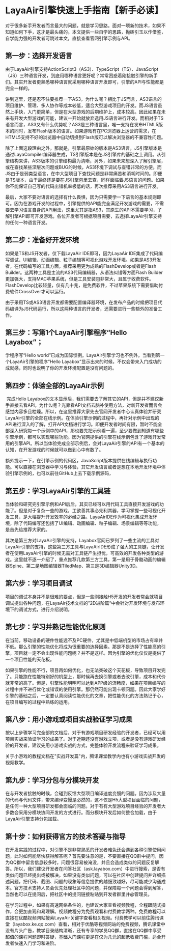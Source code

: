 # LayaAir引擎快速上手指南【新手必读】



​     对于很多新手开发者而言最大的问题，就是学习思路。面对一项新的技术，如果不知道如何下手，这才是最头痛的。本文提供一些自学的思路，抛砖引玉以作借鉴，自学能力强的开发者可跳过本文，直接查看官网引擎示例与API。

 

## 第一步：选择开发语言

由于LayaAir引擎支持ActionScript3（AS3）、TypeScript（TS）、JavaScript（JS）三种语言开发，到底用哪种语言更好呢？常常困惑着刚接触引擎的新手们。其实开发者更熟悉哪种语言就采用哪种语言开发即可，引擎的API与性能都是完全一样的。

讲到这里，还是忍不住要推荐一下AS3，为什么呢？相比于JS而言，AS3语言的项目维护、管理、多人协作等成本较低，适合大型游戏项目的开发。而JS语言虽然上手快，入门更简单，但是在大型游戏的后期维护上，成本较高。因此如果在未来有开发大型游戏的可能，建议一开始就放弃选用JS语言进行开发。而相对于TS语言而言，AS3又有什么优势呢？AS3是三种语言里，唯一支持在发布HTML5版本的同时，发布Flash版本的语言。如果游戏有在PC浏览器上运营的需求，在HTML5支持不好的浏览器中自动切换到Flash版可以解决浏览器的不兼容性问题。

除了上面这段理由之外，那就是，引擎最原始的版本是AS3语言，JS引擎版本是通过LayaCompiler编译器生成，TS引擎版本是在JS引擎库的基础之上调用。从引擎结构来讲，AS3版本的引擎结构最为清晰，另外，如果未来想深入了解引擎层，或在查找某些深层次问题或BUG的时候，AS3环境下调试与查错非常的方便。而JS由于是弱类型语言，在中大型项目下查找问题是非常痛苦和消耗时间的。即便是TS版本，由于最终还是要在JS引擎包里去查，同样面临着JS语言的问题。如果你不能保证自己写的代码出错机率极低的话，再次推荐采用AS3语言进行开发。

最后，大家不要对语言的选择有什么畏惧，因为只需要学一下语言的基本规则即可。因为在游戏开发的过程中，引擎提供的API能完全满足开发游戏的需要，不需要去学习语言自身的API用法，这里尤其是指AS3，其原生的API不需要学习，了解引擎API即可开发游戏。各位开发者可根据项目需要，去选择LayaAir引擎支持的任何一种语言开发。

 

 

## 第二步：准备好开发环境

如果是TS和JS开发者，仅下载LayaAir IDE即可，因为LayaAir IDE集成了代码编写调试、UI编辑、动画编辑、粒子编辑等可视化游戏开发环境。如果是AS3开发者，在代码编写的工具方面，推荐采用更为成熟的FlashDevelop或者是Flash Builder。这两种工具是主流的AS3代码编辑器，从语法纠错等方面Flash Builder更加强大，支持MAC苹果系统，但是工具安装包非常大，且属于收费软件。FlashDevelop比较轻量，仅有几十兆，是免费软件，不过苹果系统下需要借助付费软件CrossOver才可以运行。

由于采用TS或AS3语言开发都需要配置编译器环境，在发布产品的时候把项目代码编译为JS代码运行，所以这两种语言的开发者，还需要进行一些额外的准备工作。





## 第三步：写第1个LayaAir引擎程序“Hello Layabox”；

学程序写“Hello world”已成为国际惯例。LayaAir引擎学习也不例外。当看到第一个LayaAir引擎的程序“Hello Layabox”显示出来的时候，不仅会带来入门成功的成就感，同时也说明了你的开发环境配置是没有问题的。



 

## 第四步：体验全部的LayaAir示例

​    完成Hello Layabox的文本显示后，我们需要去了解其它的API，但是并不建议新手直接去看API。为什么呢？光靠看API文档去脑补使用方法，对新开发者而言会感觉内容多且枯燥。所以，在这里推荐大家先去官网开发者中心认真体验并研究LayaAir引擎的全部在线示例。在体验引擎示例的过程中，再针对示例中出现的API进行深入的了解，打开API文档进行学习。即便开发者时间有限，暂时不能全部深入研究每一个示例中的API，那也要先把示例看一遍，至少要做到知道有哪些引擎示例，都可以实现哪些功能。因为官网提供的引擎在线示例包含了游戏开发常用的引擎API。所以当体验完成全部示例后，会对LayaAir引擎的API有一个基本的认知，在开发游戏的时候就可以做到心中有数了。

额外提示一下，在引擎示例的代码区，JavaScript版本提供在线编辑与执行功能。可以直接在浏览器中学习与体验，其它开发语言或者是想在本地开发环境中体验引擎示例的，也可以前往GitHub上去下载示例源码，

 



## 第五步：学习LayaAir引擎的工具链

当体验和研究完引擎示例和API后后，其实已经可以用代码工具直接开发游戏的功能了。但是对于复杂一些的游戏，工欲善其事必先利其器，学习掌握一些可视化开发工具，是大幅提升开发效率的必经之路。LayaAirIDE作为可视化集成开发环境，除了代码编写还包括了UI编辑、动画编辑、粒子编辑、场景编辑等等功能，是首先给推荐大家的。

其次是第三方对LayaAir引擎的支持，Layabox官网已罗列了一些主流的工具对LayaAir引擎的支持，这些第三方工具与LayaAirIDE形成了强大的工具链，让开发者在使用LayaAir引擎的时候无需对工具链产生担忧，可高效的开发各种类型的游戏。这里就不逐一介绍了，重点推荐几款第三方工具，第一是用于骨骼动画的编辑器Spine、第二是地图编辑器TiledMap、第三是3D编辑器Unity3D。

 



## 第六步：学习项目调试

项目的调试本身并不是很难的要点，但是一些刚接触H5开发的开发者常会就项目调试提出各种问题，在LayaAir技术文档的”2D进阶篇“中会针对开发环境与发布环境下的调试方式，进行介绍说明。

 



## 第七步：学习并熟记性能优化原则

在当前，移动设备的硬件性能远不及PC硬件，尤其是中低端机型的市场占有率并不低。那么引擎的性能优化将成为很重要的选择因素。那是不是选择了性能高的引擎，项目就一定不会出现性能问题呢？并不是这样。因为引擎的优化仅仅是提供了一个项目性能的天花板。

如果引擎的性能不行，项目再如何优化，也无法突破这个天花板，导致项目开发完了。只能跑在性能特别好的机型上，那时候再去换引擎或者去改引擎，成本和代价就非常的高了。但是，引擎性能明明可以达到APP级的流畅度，如果在项目编写的过程中并不进行优化或错误的使用引擎。那仍然可能出现卡顿问题。因此大家学好引擎的基础之后，一定要认真阅读性能优化的文章，把性能优化的方法熟记于心，在项目编写的过程中熟练的运用。



 

 

## 第八步：用小游戏或项目实战验证学习成果

按以上步骤学习完全部的文档后，对于有游戏项目研发经验的开发者，已经可以用项目实战来验证学习的成果了。对于近期还没有游戏立项，或者是没有游戏研发经验的开发者，建议先用小游戏实战的方式，完整体验开发流程来验证学习成果。

关于小游戏的教程文档在"实战开发篇"内，腾讯课堂教学内也有小游戏实战开发的视频教学。





## 第九步：学习分包与分模块开发

在与开发者接触的时候，会碰到反馈大型项目编译速度变慢的问题。因为涉及大量的代码与代码文件，带来编译变慢是必然的，这不仅是H5大型项目面临的问题，是任何一种大型项目研发都会面临的问题。对于有有大型游戏项目经验的开发者大多数会采用分模块协同开发的方式进行。而分模块开发后如何整合加载，由于LayaAir引擎支持分包加载。



 



## 第十步：如何获得官方的技术答疑与指导

在开发实践的过程中，对引擎不是非常熟悉的开发者难免还会遇到各种引擎使用问题，此时如何能尽快获得解答呢？首先要注意的是，不要直接在QQ群中提问，因为QQ群中留言信息较多时，问题很容易被淹没，并且会造成类似的问题反复解答。所以，我们建议开发者在问答社区（ask.layabox.com）中进行搜索，是否有类似问题已经提出或被解决。如果没有类似问题，可以在社区中创建提问并详细描述问题，把代码、截图、问题的现象等信息提供的越细致越好，尽可能减少沟通成本。官方技术支持人员会优先处理社区中的问题，并保障每一个问题会得到解答，当然也可以在提问后，把社区中的提问链接粘贴到开发者群里并@管理员。

在学习过程中，如果有高速网络条件的，也建议大家查看视频教程，全程跟随式操作，会更加直观和易理解。视频教程分为免费观看和付费教学两种。免费教程可以直接在优酷视频网站搜索LayaAir关键字查看相关视频。付费教学可以前往腾讯课堂（layabox.ke.qq.com）查看，相对于优酷等视频网站的免费视频，腾讯课堂中没有片头广告，教学目录结构清晰，还有专享的学员QQ群，直接在QQ群中享受超值的课程问题即时答疑，基础入门课程更是在仅为几元的超低收费门槛，适合开发者快速入门学习和进阶。